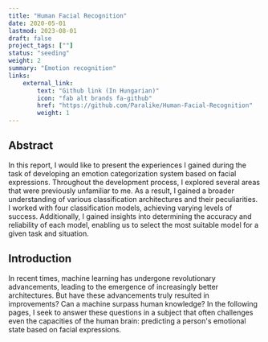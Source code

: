 ```yaml
---
title: "Human Facial Recognition"
date: 2020-05-01
lastmod: 2023-08-01
draft: false
project_tags: [""]
status: "seeding"
weight: 2
summary: "Emotion recognition"
links:
    external_link:
        text: "Github link (In Hungarian)"
        icon: "fab alt brands fa-github"
        href: "https://github.com/Paralike/Human-Facial-Recognition"
        weight: 1
---
```

## Abstract

In this report, I would like to present the experiences I gained during the task of developing an emotion categorization system based on facial expressions. Throughout the development process, I explored several areas that were previously unfamiliar to me. As a result, I gained a broader understanding of various classification architectures and their peculiarities. I worked with four classification models, achieving varying levels of success. Additionally, I gained insights into determining the accuracy and reliability of each model, enabling us to select the most suitable model for a given task and situation.

## Introduction
In recent times, machine learning has undergone revolutionary advancements, leading to the emergence of increasingly better architectures. But have these advancements truly resulted in improvements? Can a machine surpass human knowledge? In the following pages, I seek to answer these questions in a subject that often challenges even the capacities of the human brain: predicting a person's emotional state based on facial expressions.

